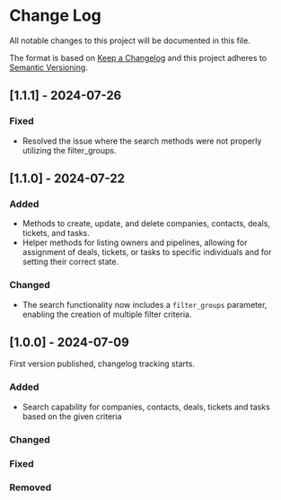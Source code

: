 # Change Log
All notable changes to this project will be documented in this file.
 
The format is based on [Keep a Changelog](http://keepachangelog.com/)
and this project adheres to [Semantic Versioning](http://semver.org/).

## [1.1.1] - 2024-07-26
 
### Fixed
- Resolved the issue where the search methods were not properly utilizing the filter_groups.

## [1.1.0] - 2024-07-22
 
### Added
- Methods to create, update, and delete companies, contacts, deals, tickets, and tasks.
- Helper methods for listing owners and pipelines, allowing for assignment of deals, tickets, or tasks to specific individuals and for setting their correct state.

### Changed
- The search functionality now includes a `filter_groups` parameter, enabling the creation of multiple filter criteria.
 
## [1.0.0] - 2024-07-09
 
First version published, changelog tracking starts.
 
### Added
- Search capability for companies, contacts, deals, tickets and tasks based on the given criteria

### Changed
 
### Fixed

### Removed